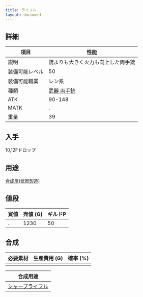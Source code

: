 ```yaml
---
title: ライフル
layout: document
---
```

## 詳細


|項目|性能|
|---|---|
|説明|銃よりも大きく火力も向上した両手銃|
|装備可能レベル|50|
|装備可能職業|レン系|
|種類|[武器 両手銃](武器(両手銃))|
|ATK|90-148|
|MATK|.|
|重量|39|

## 入手

10,12Fドロップ

## 用途

[合成屋(武器製造)](合成屋(武器製造))

## 値段


|買値|売値 (G)|ギルドP|
|---|---|---|
|.|1230|50|

## 合成


|必要素材|生産費用 (G)|確率 (%)|
|---|---|---|
||||


|合成用途|
|---|
|[シャープライフル](シャープライフル)|